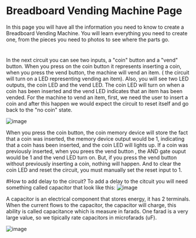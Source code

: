 # Breadboard Vending Machine Page
In this page you will have all the information you need to know to create a Breadboard Vending Machine. You will learn everything you need to create one, from the pieces you need to photos to see where the parts go.

#
In the next circuit you can see two inputs, a "coin"  button and a "vend" button. When you press on the coin button it represents inserting a coin, when you press the vend button, the machine will vend an item. ( the circuit will turn on a LED representing vending an item). Also, you will see two LED outputs, the coin LED and the vend LED. The coin LED will turn on when a coin has been inserted and the vend LED indicates that an item has been vended. For the machine to vend an item, first, we need the user to insert a coin and after this happen we would expect the circuit to reset itself and go back to the "no coin" state. 

![image](https://github.com/user-attachments/assets/17c213fd-ce4c-4c1c-8cd8-41627b6789c9)

When you press the coin button, the coin memory device will store the fact that a coin was inserted, the memory device output would be 1, indicating that a coin hass been inserted, and the coin LED will lights up. If a coin was previously inserted, when you prees the vend button , the AND gate ouput would be 1 and the vend LED turn on. But, if you press the vend button without previously inserting a coin, nothing will happen. And to clear the coin LED and reset the circuit, you must manually set the reset input to 1.

#How to add delay to the circuit?
To add a delay to the citcuit you will need something called capacitor that look like this:  ![image](https://github.com/user-attachments/assets/69056ed1-fe68-4664-8be9-6ce946765368)

A capacitor is an electrical component that stores energy, it has 2 terminals. When the current flows to the capacitor, the capacitor will charge, this ability is called capacitance which is measure in farads. One farad is a very large value, so we tipically rate capacitors in microfarads (uF).

![image](https://github.com/user-attachments/assets/8b5547f4-a5f9-4cfc-8b57-6dd849b00688)




